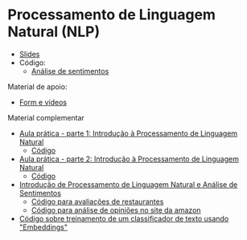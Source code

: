 # Processamento de Linguagem Natural (NLP) 

* [Slides](https://docs.google.com/presentation/d/1yFBohFjlsk-O7Rw7YthMVi3nji1zFHYwLQRUZfLv31c/edit?usp=sharing)
* Código:
  * [Análise de sentimentos ](https://colab.research.google.com/drive/1n80Us6FJZ74XyYIyl8iiqbSyIBapk9Yj?usp=sharing)

Material de apoio: 
* [Form e vídeos](https://docs.google.com/forms/d/e/1FAIpQLSc6vVpLZgcoxq-zaJ12TJI1_6OkzCDhzVQAhoI3_5oioIfDPw/viewform?usp=sf_link)

Material complementar
* [Aula prática - parte 1: Introdução à Processamento de Linguagem Natural](https://youtu.be/ZnGC0tQLjNM)
  * [Código](https://colab.research.google.com/drive/1otpdkZhfhBwJrU6jD8pvtQAzzsrn-lGo?usp=sharing) 
* [Aula prática - parte 2: Introdução à Processamento de Linguagem Natural](https://youtu.be/gcbeEvpwCZ0)
  * [Código](https://colab.research.google.com/drive/1eJRivNcV_ZdqJqEoX9WhcnusV2-sRKm1?usp=sharing)
* [Introdução de Processamento de Linguagem Natural e Análise de Sentimentos](https://youtu.be/-ZsiDKXGk84)
  * [Código para avaliações de restaurantes](https://colab.research.google.com/drive/1n80Us6FJZ74XyYIyl8iiqbSyIBapk9Yj?usp=sharing)
  * [Código para análise de opiniões no site da amazon](https://colab.research.google.com/drive/1Mx9KAPHeDC3jWJaJbdRYmXtsUFmzlvHS?usp=sharing) 
* [Código sobre treinamento de um classificador de texto usando "Embeddings"](https://colab.research.google.com/github/google/generative-ai-docs/blob/main/site/en/gemini-api/tutorials/text_classifier_embeddings.ipynb)
